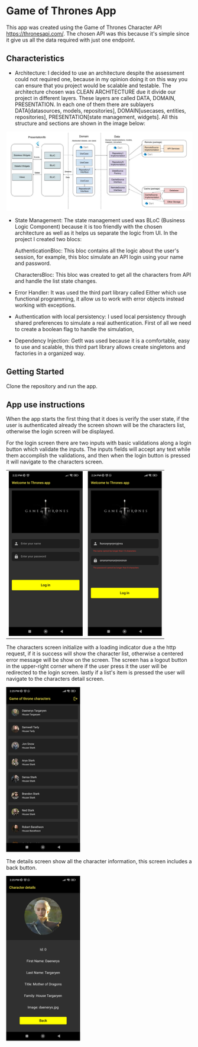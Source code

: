 # Game of Thrones App

This app was created using the Game of Thrones Character API https://thronesapi.com/.
The chosen API was this because it's simple since it give us all the data required with
just one endpoint.

## Characteristics

- Architecture: I decided to use an architecture despite the assessment could not required one,
because in my opinion doing it on this way you can ensure that you project would be scalable and testable.
The architecture chosen was CLEAN ARCHITECTURE due it divide our project in different layers. These
layers are called DATA, DOMAIN, PRESENTATION. In each one of them there are sublayers DATA[datasources, models, repositories], DOMAIN[usecases, entities, repositories], PRESENTATION[state management, widgets]. All this structure and sections are shown in the image below:

![Clean Architecture Diagram](assets/img/Clean_Architecture.jpeg)

- State Management: The state management used was BLoC (Business Logic Component) because it is too friendly with
the chosen architecture as well as it helps us separate the logic from UI. In the project I created two blocs:

     AuthenticationBloc: This bloc contains all the logic about the user's session, for example, this bloc simulate an API login using your name and password.

     CharactersBloc: This bloc was created to get all the characters from API and handle the list state changes.

- Error Handler: It was used the third part library called Either which use functional programming, it allow us to
work with error objects instead working with exceptions.

- Authentication with local persistency: I used local persistency through shared preferences to simulate a
real authentication. First of all we need to create a boolean flag to handle the simulation,

- Dependency Injection: GetIt was used because it is a comfortable, easy to use and scalable, this third part library allows create singletons and factories in a organized way.


## Getting Started

Clone the repository and run the app.

## App use instructions

When the app starts the first thing that it does is verify the user state, if the user is authenticated already the screen shown will be the characters list, otherwise the login screen will be displayed.

For the login screen there are two inputs with basic validations along a login button which validate the inputs. The inputs fields will accept any text while them accomplish the validations, and then when the login button is pressed it
will navigate to the characters screen.

<table>
  <tr>
    <td><img src="assets/img/login.jpg" width="200" /></td>
    <td><img src="assets/img/validations.jpg" width="200" /></td>
  </tr>
</table>


The characters screen initialize with a loading indicator due a the http request, if it is success will show
the character list, otherwise a centered error message will be show on the screen. The screen has a logout button
in the upper-right corner where if the user press it the user will be redirected to the login screen. lastly
if a list's item is pressed the user will navigate to the characters detail screen.

<img src="assets/img/list_char.jpg" width="200" />


The details screen show all the character information, this screen includes a back button.


<img src="assets/img/details.jpg" width="200" />
